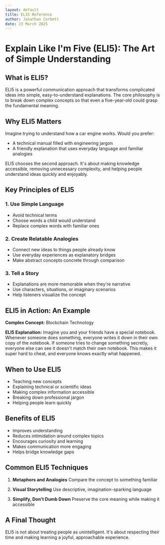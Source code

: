 ```yaml
---
layout: default
title: ELI5 Reference
author: Jonathan Corbett
date: 23 March 2025
---
```


# Explain Like I'm Five (ELI5): The Art of Simple Understanding

## What is ELI5?

ELI5 is a powerful communication approach that transforms complicated ideas into simple, easy-to-understand explanations. The core philosophy is to break down complex concepts so that even a five-year-old could grasp the fundamental meaning.

## Why ELI5 Matters

Imagine trying to understand how a car engine works. Would you prefer:
- A technical manual filled with engineering jargon
- A friendly explanation that uses everyday language and familiar analogies

ELI5 chooses the second approach. It's about making knowledge accessible, removing unnecessary complexity, and helping people understand ideas quickly and enjoyably.

## Key Principles of ELI5

### 1. Use Simple Language
- Avoid technical terms
- Choose words a child would understand
- Replace complex words with familiar ones

### 2. Create Relatable Analogies
- Connect new ideas to things people already know
- Use everyday experiences as explanatory bridges
- Make abstract concepts concrete through comparison

### 3. Tell a Story
- Explanations are more memorable when they're narrative
- Use characters, situations, or imaginary scenarios
- Help listeners visualize the concept

## ELI5 in Action: An Example

**Complex Concept:** Blockchain Technology

**ELI5 Explanation:** 
Imagine you and your friends have a special notebook. Whenever someone does something, everyone writes it down in their own copy of the notebook. If someone tries to change something secretly, everyone else can see it doesn't match their own notebook. This makes it super hard to cheat, and everyone knows exactly what happened.

## When to Use ELI5

- Teaching new concepts
- Explaining technical or scientific ideas
- Making complex information accessible
- Breaking down professional jargon
- Helping people learn quickly

## Benefits of ELI5

- Improves understanding
- Reduces intimidation around complex topics
- Encourages curiosity and learning
- Makes communication more engaging
- Helps bridge knowledge gaps

## Common ELI5 Techniques

1. **Metaphors and Analogies**
   Compare the concept to something familiar

2. **Visual Storytelling**
   Use descriptive, imagination-sparking language

3. **Simplify, Don't Dumb Down**
   Preserve the core meaning while making it accessible

## A Final Thought

ELI5 is not about treating people as unintelligent. It's about respecting their time and making learning a joyful, approachable experience.
